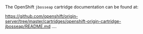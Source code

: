 The OpenShift `jbosseap` cartridge documentation can be found at:

https://github.com/openshift/origin-server/tree/master/cartridges/openshift-origin-cartridge-jbosseap/README.md
....
